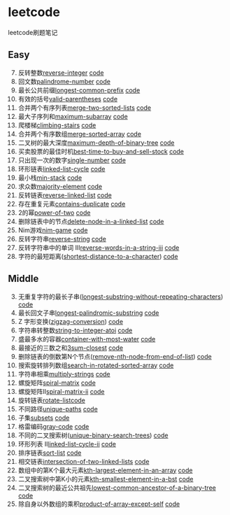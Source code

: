 # leetcode
leetcode刷题笔记

## Easy

7. 反转整数[reverse-integer](https://leetcode-cn.com/problems/reverse-integer/) [code](./2018tencent50/easy/reverse_integer.py)
9. 回文数[palindrome-number](https://leetcode-cn.com/problems/palindrome-number)   [code](./2018tencent50/easy/palindrome_number.py)
14. 最长公共前缀[longest-common-prefix](https://leetcode-cn.com/problems/longest-common-prefix)   [code](./2018tencent50/easy/longest_common_prefix.py)
20. 有效的括号[valid-parentheses](https://leetcode-cn.com/problems/valid-parentheses/)   [code](./2018tencent50/easy/valid_parentheses.py)
21. 合并两个有序列表[merge-two-sorted-lists](https://leetcode-cn.com/problems/merge-two-sorted-lists/)  [code](./2018tencent50/easy/merge_two_sorted_lists.py)
53. 最大子序列和[maximum-subarray](https://leetcode-cn.com/problems/maximum-subarray/)    [code](./2018tencent50/easy/maximum_subarray.py)
70. 爬楼梯[climbing-stairs](https://leetcode-cn.com/problems/climbing-stairs/) [code](./2018tencent50/easy/climbing_stairs.py)
88. 合并两个有序数组[merge-sorted-array](https://leetcode-cn.com/problems/merge-sorted-array/)  [code](./2018tencent50/easy/merge_sorted_array.py)
104. 二叉树的最大深度[maximum-depth-of-binary-tree](https://leetcode-cn.com/problems/maximum-depth-of-binary-tree/) [code](./2018tencent50/easy/maximum_depth_of_binary_tree.py)
121. 买卖股票的最佳时机[best-time-to-buy-and-sell-stock](https://leetcode-cn.com/problems/best-time-to-buy-and-sell-stock/)  [code](./2018tencent50/easy/best_time_to_buy_and_sell_stock.py)
136. 只出现一次的数字[single-number](https://leetcode-cn.com/problems/single-number/)   [code](./2018tencent50/easy/single_number.py)
141. 环形链表[linked-list-cycle](https://leetcode-cn.com/problems/linked-list-cycle/)   [code](./2018tencent50/easy/linked_list_cycle.py)
155. 最小栈[min-stack](https://leetcode-cn.com/problems/min-stack/)    [code](./2018tencent50/easy/min_stack.py)
169. 求众数[majority-element](https://leetcode-cn.com/problems/majority-element/)  [code](./2018tencent50/easy/majority_element.py)
206. 反转链表[reverse-linked-list](https://leetcode-cn.com/problems/reverse-linked-list/)   [code](./2018tencent50/easy/reverse_linked_list.py)
217. 存在重复元素[contains-duplicate](https://leetcode-cn.com/problems/contains-duplicate/)   [code](./2018tencent50/easy/contains_duplicate.py)
231. 2的幂[power-of-two](https://leetcode-cn.com/problems/power-of-two/)  [code](./2018tencent50/easy/power_of_two.py)
237. 删除链表中的节点[delete-node-in-a-linked-list](https://leetcode-cn.com/problems/delete-node-in-a-linked-list/) [code](./2018tencent50/easy/delete_node_in_a_linked_list.py)
292. Nim游戏[nim-game](https://leetcode-cn.com/problems/nim-game/)    [code](./2018tencent50/easy/nim_game.py)
344. 反转字符串[reverse-string](https://leetcode-cn.com/problems/reverse-string/)    [code](./2018tencent50/easy/reverse_string.py)
557. 反转字符串中的单词 III[reverse-words-in-a-string-iii](https://leetcode-cn.com/problems/reverse-words-in-a-string-iii/)  [code](./2018tencent50/easy/reverse_words_in_a_string_iii.py)
821. 字符的最短距离([shortest-distance-to-a-character](https://leetcode-cn.com/problems/shortest-distance-to-a-character/))  [code](./easy/shortest_distance_to_a_character.py)

## Middle

3. 无重复字符的最长子串([longest-substring-without-repeating-characters](https://leetcode-cn.com/problems/longest-substring-without-repeating-characters/))  [code](./middle/longest_substring_without_repeating_characters.py)
5. 最长回文子串[longest-palindromic-substring](https://leetcode-cn.com/problems/longest-palindromic-substring/)   [code](./2018tencent50/middle/longest_palindromic_substring.py)
6. Z 字形变换([zigzag-conversion](https://leetcode-cn.com/problems/zigzag-conversion/))  [code](./middle/zigzag_conversion.py)
8. 字符串转整数[string-to-integer-atoi](https://leetcode-cn.com/problems/string-to-integer-atoi/) [code](./2018tencent50/middle/atoi.py)
11. 盛最多水的容器[container-with-most-water](https://leetcode-cn.com/problems/container-with-most-water/) [code](./2018tencent50/middle/container_with_most_water.py)
16. 最接近的三数之和[3sum-closest](https://leetcode-cn.com/problems/3sum-closest/)  [code](./2018tencent50/middle/3sum_closest.py)
19. 删除链表的倒数第N个节点([remove-nth-node-from-end-of-list](https://leetcode-cn.com/problems/remove-nth-node-from-end-of-list/))  [code](./middle/remove_nth_node_from_end_of_list.py)
33. 搜索旋转排列数组[search-in-rotated-sorted-array](https://leetcode-cn.com/problems/search-in-rotated-sorted-array/)  [code](./2018tencent50/middle/search_in_rotated_sorted_array.py)
43. 字符串相乘[multiply-strings](https://leetcode-cn.com/problems/multiply-strings/) [code](./2018tencent50/middle/multiply_strings.py)
54. 螺旋矩阵[spiral-matrix](https://leetcode-cn.com/problems/spiral-matrix/)    [code](./2018tencent50/middle/spiral_matrix.py)
59. 螺旋矩阵II[spiral-matrix-ii](https://leetcode-cn.com/problems/spiral-matrix-ii/)    [code](./2018tencent50/middle/spiral_matrix_ii.py)
61. 旋转链表[rotate-list](https://leetcode-cn.com/problems/rotate-list/)[code](./2018tencent50/middle/rotate_list.py)
62. 不同路径[unique-paths](https://leetcode-cn.com/problems/unique-paths/)  [code](./2018tencent50/middle/unique_paths.py)
78. 子集[subsets](https://leetcode-cn.com/problems/subsets/)  [code](./2018tencent50/middle/subsets.py)
89. 格雷编码[gray-code](https://leetcode-cn.com/problems/gray-code/)    [code](./2018tencent50/middle/gray_code.py)
96. 不同的二叉搜索树([unique-binary-search-trees](https://leetcode-cn.com/problems/unique-binary-search-trees/))  [code](./middle/unique_binary_search_trees.py)
142. 环形列表 II[linked-list-cycle-ii](https://leetcode-cn.com/problems/linked-list-cycle-ii/)  [code](./2018tencent50/middle/linked_list_cycle_ii.py)
148. 排序链表[sort-list](https://leetcode-cn.com/problems/sort-list/)   [code](./2018tencent50/middle/sort_list.py)
160. 相交链表[intersection-of-two-linked-lists](https://leetcode-cn.com/problems/intersection-of-two-linked-lists/) [code](./2018tencent50/middle/intersection_of_two_linked_lists.py)
215. 数组中的第K个最大元素[kth-largest-element-in-an-array](https://leetcode-cn.com/problems/kth-largest-element-in-an-array/)    [code](./2018tencent50/middle/kth_largest_element_in_an_array.py)
230. 二叉搜索树中第K小的元素[kth-smallest-element-in-a-bst](https://leetcode-cn.com/problems/kth-smallest-element-in-a-bst/)   [code](./2018tencent50/middle/kth_smallest_element_in_a_bst.py)
236. 二叉搜索树的最近公共祖先[lowest-common-ancestor-of-a-binary-tree](https://leetcode-cn.com/problems/lowest-common-ancestor-of-a-binary-tree/)   [code](./2018tencent50/middle/lowest_common_ancestor_of_a_binary_search_tree.py)
238. 除自身以外数组的乘积[product-of-array-except-self](https://leetcode-cn.com/problems/product-of-array-except-self/)   [code](./2018tencent50/middle/product_of_array_except_self.py)
